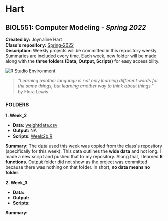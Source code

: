 # Hart
## BIOL551: Computer Modeling - _Spring 2022_
**Created by:** Joynaline Hart  
**Class's repository:** [Spring-2022](https://github.com/Biol551-CSUN/Spring-2022)  
**Description:** Weekly projects will be committed in this repository weekly. Summaries are included every time. Each week, new folder will be made along with the **three folders (Data, Output, Scripts)** for easy accessibility.

![R Studio Environment](https://www.datasciencecentral.com/wp-content/uploads/2021/10/RStudio.png) 
> _"Learning another language is not only learning different words for the same things, but learning another way to think about things."_  
> by Flora Lewis

### FOLDERS
**1. Week_2**
* **Data:** [weightdata.csv](https://github.com/Biol551-CSUN/Hart/blob/main/Week_2/Data/weightdata.csv) 
* **Output:** NA
* **Scripts:** [Week2b.R](https://github.com/Biol551-CSUN/Hart/blob/main/Week_2/Scripts/Week2b.R)  

**Summary:** The data used this week was copied from the class's repository (specifically for this week). This data outlines the **wide data** and not long. I made a new script and pushed that to my repository. Along that, I learned **6 functions**. Output folder did not show as the project was committed because there was nothing on that folder. In short, **no data means no folder**.  

**2. Week_3**
* **Data:** 
* **Output:** 
* **Scripts:** 

**Summary:**
